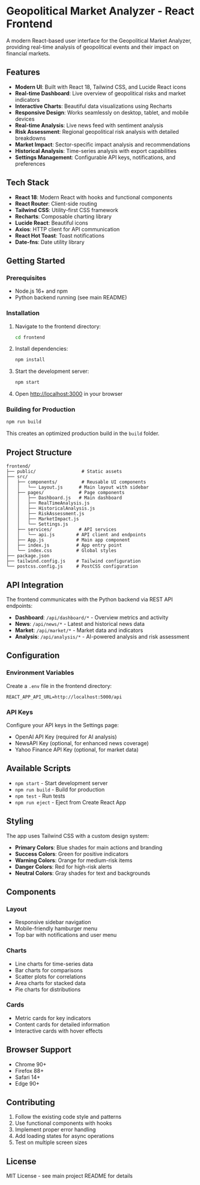 # Geopolitical Market Analyzer - React Frontend

A modern React-based user interface for the Geopolitical Market Analyzer, providing real-time analysis of geopolitical events and their impact on financial markets.

## Features

- **Modern UI**: Built with React 18, Tailwind CSS, and Lucide React icons
- **Real-time Dashboard**: Live overview of geopolitical risks and market indicators
- **Interactive Charts**: Beautiful data visualizations using Recharts
- **Responsive Design**: Works seamlessly on desktop, tablet, and mobile devices
- **Real-time Analysis**: Live news feed with sentiment analysis
- **Risk Assessment**: Regional geopolitical risk analysis with detailed breakdowns
- **Market Impact**: Sector-specific impact analysis and recommendations
- **Historical Analysis**: Time-series analysis with export capabilities
- **Settings Management**: Configurable API keys, notifications, and preferences

## Tech Stack

- **React 18**: Modern React with hooks and functional components
- **React Router**: Client-side routing
- **Tailwind CSS**: Utility-first CSS framework
- **Recharts**: Composable charting library
- **Lucide React**: Beautiful icons
- **Axios**: HTTP client for API communication
- **React Hot Toast**: Toast notifications
- **Date-fns**: Date utility library

## Getting Started

### Prerequisites

- Node.js 16+ and npm
- Python backend running (see main README)

### Installation

1. Navigate to the frontend directory:
   ```bash
   cd frontend
   ```

2. Install dependencies:
   ```bash
   npm install
   ```

3. Start the development server:
   ```bash
   npm start
   ```

4. Open [http://localhost:3000](http://localhost:3000) in your browser

### Building for Production

```bash
npm run build
```

This creates an optimized production build in the `build` folder.

## Project Structure

```
frontend/
├── public/                 # Static assets
├── src/
│   ├── components/         # Reusable UI components
│   │   └── Layout.js      # Main layout with sidebar
│   ├── pages/             # Page components
│   │   ├── Dashboard.js   # Main dashboard
│   │   ├── RealTimeAnalysis.js
│   │   ├── HistoricalAnalysis.js
│   │   ├── RiskAssessment.js
│   │   ├── MarketImpact.js
│   │   └── Settings.js
│   ├── services/          # API services
│   │   └── api.js        # API client and endpoints
│   ├── App.js            # Main app component
│   ├── index.js          # App entry point
│   └── index.css         # Global styles
├── package.json
├── tailwind.config.js    # Tailwind configuration
└── postcss.config.js     # PostCSS configuration
```

## API Integration

The frontend communicates with the Python backend via REST API endpoints:

- **Dashboard**: `/api/dashboard/*` - Overview metrics and activity
- **News**: `/api/news/*` - Latest and historical news data
- **Market**: `/api/market/*` - Market data and indicators
- **Analysis**: `/api/analysis/*` - AI-powered analysis and risk assessment

## Configuration

### Environment Variables

Create a `.env` file in the frontend directory:

```env
REACT_APP_API_URL=http://localhost:5000/api
```

### API Keys

Configure your API keys in the Settings page:
- OpenAI API Key (required for AI analysis)
- NewsAPI Key (optional, for enhanced news coverage)
- Yahoo Finance API Key (optional, for market data)

## Available Scripts

- `npm start` - Start development server
- `npm run build` - Build for production
- `npm test` - Run tests
- `npm run eject` - Eject from Create React App

## Styling

The app uses Tailwind CSS with a custom design system:

- **Primary Colors**: Blue shades for main actions and branding
- **Success Colors**: Green for positive indicators
- **Warning Colors**: Orange for medium-risk items
- **Danger Colors**: Red for high-risk alerts
- **Neutral Colors**: Gray shades for text and backgrounds

## Components

### Layout
- Responsive sidebar navigation
- Mobile-friendly hamburger menu
- Top bar with notifications and user menu

### Charts
- Line charts for time-series data
- Bar charts for comparisons
- Scatter plots for correlations
- Area charts for stacked data
- Pie charts for distributions

### Cards
- Metric cards for key indicators
- Content cards for detailed information
- Interactive cards with hover effects

## Browser Support

- Chrome 90+
- Firefox 88+
- Safari 14+
- Edge 90+

## Contributing

1. Follow the existing code style and patterns
2. Use functional components with hooks
3. Implement proper error handling
4. Add loading states for async operations
5. Test on multiple screen sizes

## License

MIT License - see main project README for details
